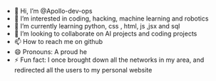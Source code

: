 - 👋 Hi, I’m @Apollo-dev-ops
- 👀 I’m interested in coding, hacking, machine learning and robotics 
- 🌱 I’m currently learning python, css , html, js ,jsx and sql 
- 💞️ I’m looking to collaborate on AI projects and coding projects
- 📫 How to reach me on github
- 😄 Pronouns: A proud he 
- ⚡ Fun fact: I once brought down all the networks in my area, and redirected all the users to my personal website

<!---
Apollo-dev-ops/Apollo-dev-ops is a ✨ special ✨ repository because its `README.md` (this file) appears on your GitHub profile.
You can click the Preview link to take a look at your changes.
--->
